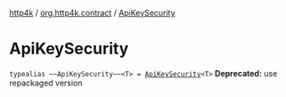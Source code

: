 [http4k](../index.md) / [org.http4k.contract](index.md) / [ApiKeySecurity](./-api-key-security.md)

# ApiKeySecurity

`typealias ~~ApiKeySecurity~~<T> = `[`ApiKeySecurity`](../org.http4k.contract.security/-api-key-security/index.md)`<T>`
**Deprecated:** use repackaged version

